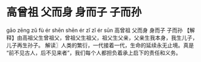 # 高曾祖     父而身     身而子     子而孙

gāo zēng zǔ 	fù ér shēn 	shēn ér zǐ 	zǐ ér sūn
高曾祖 	父而身 	身而子 	子而孙
【解释】由高祖父生曾祖父，曾祖父生祖父，祖父生父亲，父亲生我本身，我生儿子，儿子再生孙子。
解读〗人类的繁衍，一代接着一代，生命的延续永无止境。真是 “前不见古人，后不见来者”，我们每个人都担负着承上启下的责任和义务。
